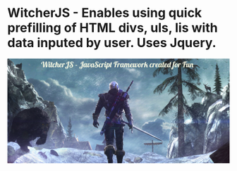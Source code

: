 # WitcherJS - Enables using quick prefilling of HTML divs, uls, lis with data inputed by user. Uses Jquery.
![alt tag](https://github.com/Walczakp007/WitcherJS/blob/master/media/witcherBackground.png)
